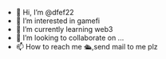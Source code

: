 - 👋 Hi, I’m @dfef22
- 👀 I’m interested in gamefi
- 🌱 I’m currently learning web3
- 💞️ I’m looking to collaborate on ...
- 📫 How to reach me 🛳️,send mail to me plz

<!---
dfef22/dfef22 is a ✨ special ✨ repository because its `README.md` (this file) appears on your GitHub profile.
You can click the Preview link to take a look at your changes.
--->

